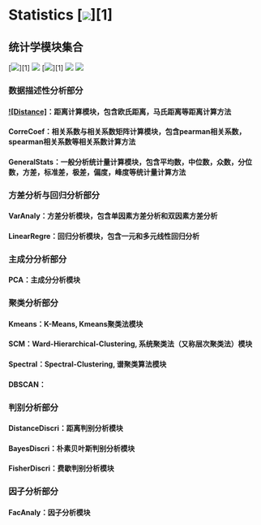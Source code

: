 # Statistics [![](https://gitee.com/tyoui/logo/raw/master/logo/photolog.png)][1]

## 统计学模块集合
[![](https://img.shields.io/badge/个人网站-jtyoui-yellow.com.svg)][1]
[![](https://img.shields.io/badge/Python-3.6-green.svg)]()
[![](https://img.shields.io/badge/BlogWeb-Tyoui-bule.svg)][1]
[![](https://img.shields.io/badge/Email-jtyoui@qq.com-red.svg)]()
[![](https://img.shields.io/badge/统计学-Statistics-black.svg)]()

### 数据描述性分析部分
#### [![Distance]](https://github.com/jtyoui/Jtyoui/tree/master/jtyoui/statistics/distance)：距离计算模块，包含欧氏距离，马氏距离等距离计算方法
#### CorreCoef：相关系数与相关系数矩阵计算模块，包含pearman相关系数，spearman相关系数等相关系数计算方法
#### GeneralStats：一般分析统计量计算模块，包含平均数，中位数，众数，分位数，方差，标准差，极差，偏度，峰度等统计量计算方法

### 方差分析与回归分析部分
#### VarAnaly：方差分析模块，包含单因素方差分析和双因素方差分析
#### LinearRegre：回归分析模块，包含一元和多元线性回归分析

### 主成分分析部分
#### PCA：主成分分析模块

### 聚类分析部分
#### Kmeans：K-Means, Kmeans聚类法模块
#### SCM：Ward-Hierarchical-Clustering, 系统聚类法（又称层次聚类法）模块 
#### Spectral：Spectral-Clustering, 谱聚类算法模块
#### DBSCAN：

### 判别分析部分
#### DistanceDiscri：距离判别分析模块
#### BayesDiscri：朴素贝叶斯判别分析模块
#### FisherDiscri：费歇判别分析模块

### 因子分析部分
#### FacAnaly：因子分析模块

